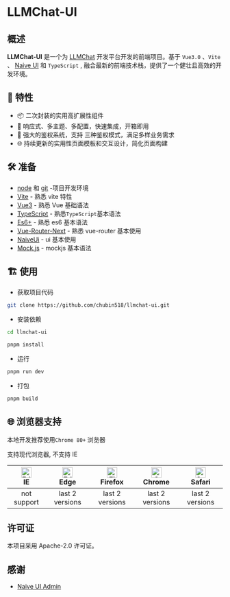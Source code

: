 # LLMChat-UI

## 概述

**LLMChat-UI** 是一个为 [LLMChat](https://github.com/chubin518/llmchat) 开发平台开发的前端项目。基于 `Vue3.0` 、`Vite` 、 [Naive UI](https://www.naiveui.com/) 和 `TypeScript` , 融合最新的前端技术栈，提供了一个健壮且高效的开发环境。

## 🌈 特性
- 📦 二次封装的实用高扩展性组件
- 🎨 响应式、多主题、多配置，快速集成，开箱即用
- 🚀 强大的鉴权系统，支持 三种鉴权模式，满足多样业务需求
- 🌐 持续更新的实用性页面模板和交互设计，简化页面构建

## 🛠 准备

- [node](http://nodejs.org/) 和 [git](https://git-scm.com/) -项目开发环境
- [Vite](https://vitejs.dev/) - 熟悉 vite 特性
- [Vue3](https://v3.vuejs.org/) - 熟悉 Vue 基础语法
- [TypeScript](https://www.typescriptlang.org/) - 熟悉`TypeScript`基本语法
- [Es6+](http://es6.ruanyifeng.com/) - 熟悉 es6 基本语法
- [Vue-Router-Next](https://next.router.vuejs.org/) - 熟悉 vue-router 基本使用
- [NaiveUi](https://www.naiveui.com/) - ui 基本使用
- [Mock.js](https://github.com/nuysoft/Mock) - mockjs 基本语法


## 🏗️ 使用

- 获取项目代码

```bash
git clone https://github.com/chubin518/llmchat-ui.git
```

- 安装依赖

```bash
cd llmchat-ui

pnpm install

```

- 运行

```bash
pnpm run dev
```

- 打包

```bash
pnpm build
```

## 🌐 浏览器支持

本地开发推荐使用`Chrome 80+` 浏览器

支持现代浏览器, 不支持 IE

| [<img src="https://raw.githubusercontent.com/alrra/browser-logos/master/src/edge/edge_48x48.png" alt=" Edge" width="24px" height="24px" />](http://godban.github.io/browsers-support-badges/)</br>IE | [<img src="https://raw.githubusercontent.com/alrra/browser-logos/master/src/edge/edge_48x48.png" alt=" Edge" width="24px" height="24px" />](http://godban.github.io/browsers-support-badges/)</br>Edge | [<img src="https://raw.githubusercontent.com/alrra/browser-logos/master/src/firefox/firefox_48x48.png" alt="Firefox" width="24px" height="24px" />](http://godban.github.io/browsers-support-badges/)</br>Firefox | [<img src="https://raw.githubusercontent.com/alrra/browser-logos/master/src/chrome/chrome_48x48.png" alt="Chrome" width="24px" height="24px" />](http://godban.github.io/browsers-support-badges/)</br>Chrome | [<img src="https://raw.githubusercontent.com/alrra/browser-logos/master/src/safari/safari_48x48.png" alt="Safari" width="24px" height="24px" />](http://godban.github.io/browsers-support-badges/)</br>Safari |
| :-: | :-: | :-: | :-: | :-: |
| not support | last 2 versions | last 2 versions | last 2 versions | last 2 versions |

## 许可证

本项目采用 Apache-2.0 许可证。

## 感谢

- [Naive UI Admin](https://github.com/jekip/naive-ui-admin)
